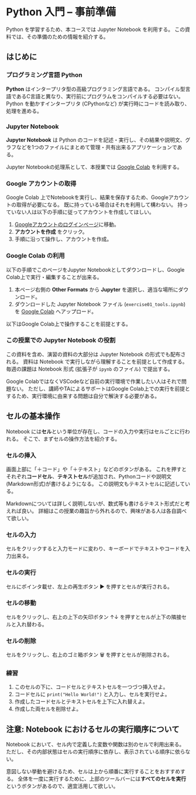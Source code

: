 # Python 入門 – 事前準備


Python を学習するため、本コースでは Jupyter Notebook を利用する。
この資料では、その準備のための情報を紹介する。

## はじめに

### プログラミング言語 Python

**Python** はインタープリタ型の高級プログラミング言語である。
コンパイル型言語であるC言語と異なり、実行前にプログラムをコンパイルする必要はない。
Python を動かすインタープリタ (CPythonなど)
が実行時にコードを読み取り、処理を進める。

### Jupyter Notebook

**Jupyter Notebook** は Python
のコードを記述・実行し、その結果や説明文、グラフなどを1つのファイルにまとめて管理・共有出来るアプリケーションである。

Jupyter Notebookの処理系として、本授業では [Google
Colab](https://colab.research.google.com/) を利用する。

### Google アカウントの取得

Google Colab
上でNotebookを実行し、結果を保存するため、Googleアカウントの取得が必要になる。
既に持っている場合はそれを利用して構わない。
持っていない人は以下の手順に従ってアカウントを作成してほしい。

1.  [Googleアカウントのログインページ](https://accounts.google.com/signin)に移動。
2.  **アカウントを作成** をクリック。
3.  手順に沿って操作し、アカウントを作成。

### Google Colab の利用

以下の手順でこのページをJupyter Notebookとしてダウンロードし、Google
Colab上で実行・編集することが出来る。

1.  本ページ右側の **Other Formats** から **Jupyter**
    を選択し、適当な場所にダウンロード。
2.  ダウンロードした Jupyter Notebook ファイル
    (`exercise01_tools.ipynb`) を [Google
    Colab](https://colab.research.google.com/) へアップロード。

以下はGoogle Colab上で操作することを前提とする。

### この授業での Jupyter Notebook の役割

この資料を含め、演習の資料の大部分は Jupyter Notebook
の形式でも配布される。 資料は Notebook
で実行しながら理解することを前提として作成する。 毎週の課題は Notebook
形式 (拡張子が `ipynb` のファイル) で提出する。

Google
ColabではなくVSCodeなど自前の実行環境で作業したい人はそれで問題ない。
ただし、講師やTAによるサポートはGoogle
Colab上での実行を前提とするため、実行環境に由来する問題は自分で解決する必要がある。

## セルの基本操作

Notebook
には**セル**という単位が存在し、コードの入力や実行はセルごとに行われる。
そこで、まずセルの操作方法を紹介する。

### セルの挿入

画面上部に「＋コード」や「＋テキスト」などのボタンがある。
これを押すとそれぞれ**コードセル**、**テキストセル**が追加され、Pythonコードや説明文(Markdown形式)が書けるようになる。
この説明文もテキストセルに記述している。

Markdownについては詳しく説明しないが、数式等も書けるテキスト形式だと考えれば良い。
詳細はこの授業の趣旨から外れるので、興味がある人は各自調べて欲しい。

### セルの入力

セルをクリックすると入力モードに変わり、キーボードでテキストやコードを入力出来る。

### セルの実行

セルにポインタ載せ、左上の再生ボタン ▶️ を押すとセルが実行される。

### セルの移動

セルをクリックし、右上の上下の矢印ボタン ↑↓
を押すとセルが上下の隣接セルと入れ替わる。

### セルの削除

セルをクリックし、右上のゴミ箱ボタン 🗑️ を押すとセルが削除される。

### 練習

1.  このセルの下に、コードセルとテキストセルを一つづつ挿入せよ。
2.  コードセルに `print("Hello World!")` と入力し、セルを実行せよ。
3.  作成したコードセルとテキストセルを上下に入れ替えよ。
4.  作成した両セルを削除せよ。

## 注意: Notebook におけるセルの実行順序について

Notebook において、セル内で定義した変数や関数は別のセルで利用出来る。
ただし、その内部状態はセルの実行順序に依存し、表示されている順序に依らない。

意図しない挙動を避けるため、セルは上から順番に実行することをおすすめする。
全体を一度に実行するために、上部のツールバーには**すべてのセルを実行**というボタンがあるので、適宜活用して欲しい。
